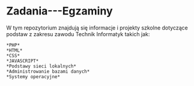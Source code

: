 # Zadania---Egzaminy

W tym repozytorium znajdują się informacje i projekty szkolne dotyczące podstaw z zakresu zawodu Technik Informatyk takich jak:</br>
```
*PHP*
*HTML*
*CSS*
*JAVASCRIPT*
*Podstawy sieci lokalnych*
*Administrowanie bazami danych*
*Systemy operacyjne*
```
